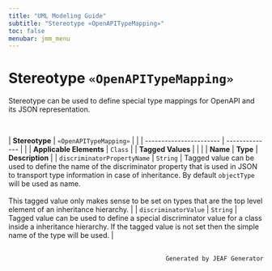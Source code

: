 ```yaml
---
title: "UML Modeling Guide"
subtitle: "Stereotype «OpenAPITypeMapping»"
toc: false
menubar: jmm_menu
---
```


# Stereotype `«OpenAPITypeMapping»`
Stereotype can be used to define special type mappings for OpenAPI and its JSON representation.

<br>

| **Stereotype**          | `«OpenAPITypeMapping»` | |
| ----------------------- | -------------- | |
| **Applicable Elements** | `Class`        |
| **Tagged Values**       |                       |                                                                                                                                                                                                          |
| **Name**                | **Type**              | **Description**                                                                                                                                                                                          |
| `discriminatorPropertyName`   | `String` | Tagged value can be used to define the name of the discriminator property that is used in JSON to transport type information in case of inheritance. By default `objectType` will be used as name.<br><br>This tagged value only makes sense to be set on types that are the top level element of an inheritance hierarchy. |
| `discriminatorValue`   | `String` | Tagged value can be used to define a special discriminator value for a class inside a inheritance hierarchy. If the tagged value is not set then the simple name of the type will be used. |



<br>

<div style="text-align: right"><code>Generated by JEAF Generator</code></div>

    